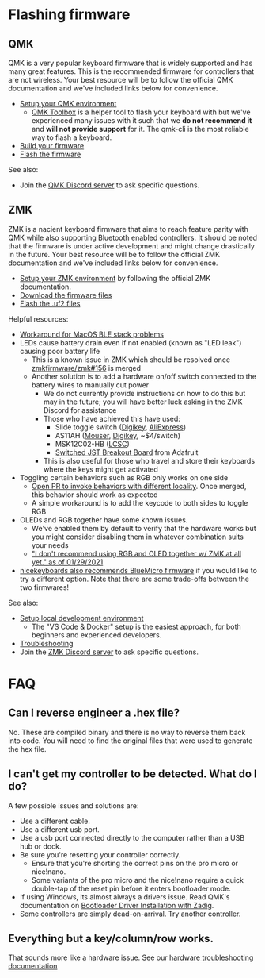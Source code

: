 # Flashing firmware

## QMK

QMK is a very popular keyboard firmware that is widely supported and has many great features. This is the recommended firmware for controllers that are not wireless. Your best resource will be to follow the official QMK documentation and we've included links below for convenience.

- [Setup your QMK environment](https://docs.qmk.fm/#/newbs_getting_started)
  - [QMK Toolbox](https://docs.qmk.fm/#/newbs_flashing?id=flashing-your-keyboard-with-qmk-toolbox) is a helper tool to flash your keyboard with but we've experienced many issues with it such that we **do not recommend it** and **will not provide support** for it. The qmk-cli is the most reliable way to flash a keyboard.
- [Build your firmware](https://docs.qmk.fm/#/newbs_building_firmware)
- [Flash the firmware](https://docs.qmk.fm/#/newbs_building_firmware?id=flash-your-firmware)

See also:

- Join the [QMK Discord server](https://docs.qmk.fm/#/support?id=realtime-chat) to ask specific questions.

## ZMK

ZMK is a nacient keyboard firmware that aims to reach feature parity with QMK while also supporting Bluetooth enabled controllers. It should be noted that the firmware is under active development and might change drastically in the future. Your best resource will be to follow the official ZMK documentation and we've included links below for convenience.

- [Setup your ZMK environment](https://zmkfirmware.dev/docs/user-setup#installing-the-firmware) by following the official ZMK documentation.
- [Download the firmware files](https://zmkfirmware.dev/docs/user-setup#download-the-archive)
- [Flash the .uf2 files](https://zmkfirmware.dev/docs/user-setup#flashing-uf2-files)

Helpful resources:

- [Workaround for MacOS BLE stack problems](https://github.com/zmkfirmware/zmk/issues/278)
- LEDs cause battery drain even if not enabled (known as "LED leak") causing poor battery life
    - This is a known issue in ZMK which should be resolved once [zmkfirmware/zmk#156](https://github.com/zmkfirmware/zmk/pull/516) is merged
    - Another solution is to add a hardware on/off switch connected to the battery wires to manually cut power
        - We do not currently provide instructions on how to do this but may in the future; you will have better luck asking in the ZMK Discord for assistance
        - Those who have achieved this have used:
          - Slide toggle switch ([Digikey](https://www.digikey.com/en/products/detail/e-switch/EG1201A/101723?utm_adgroup=Slide%20Switches&utm_source=google&utm_medium=cpc&utm_campaign=Shopping_Product_Switches_NEW&utm_term=&utm_content=Slide%20Switches&gclid=CjwKCAiAyc2BBhAaEiwA44-wW1u_PQGDGa_oh8w2mr0ynfvmBrpdQYzDDGVepTo7V-kk-DTQPDkUxxoCWQIQAvD_BwE), [AliExpress](aliexpress.com/item/32848360942.html))   
          - AS11AH ([Mouser](https://www.mouser.com/ProductDetail/NKK-Switches/AS11AH/?qs=MODAV37v1mDLjalye5Scdw%3D%3D), [Digikey](https://www.digikey.com/en/products/detail/nkk-switches/AS11AH/2103411), ~$4/switch)
          - MSK12C02-HB ([LCSC](https://lcsc.com/product-detail/Toggle-Switches_SHOU-HAN-MSK12C02-HB_C431541.html))
          - [Switched JST Breakout Board](https://www.adafruit.com/product/1863) from Adafruit
        - This is also useful for those who travel and store their keyboards where the keys might get activated
- Toggling certain behaviors such as RGB only works on one side
    - [Open PR to invoke behaviors with different locality](https://github.com/zmkfirmware/zmk/pull/547). Once merged, this behavior should work as expected
    - A simple workaround is to add the keycode to both sides to toggle RGB
- OLEDs and RGB together have some known issues. 
    - We've enabled them by default to verify that the hardware works but you might consider disabling them in whatever combination suits your needs
    - ["I don't recommend using RGB and OLED together w/ ZMK at all yet." as of 01/29/2021](https://discord.com/channels/719497620560543766/781271311455748136/804791061641035834)
 - [nicekeyboards also recommends BlueMicro firmware](https://docs.nicekeyboards.com/#/wireless_firmware/) if you would like to try a different option. Note that there are some trade-offs between the two firmwares!

See also:

- [Setup local development environment](https://zmkfirmware.dev/docs/development/setup)
  - The "VS Code & Docker" setup is the easiest approach, for both beginners and experienced developers.
- [Troubleshooting](https://zmkfirmware.dev/docs/troubleshooting/)
- Join the [ZMK Discord server](https://zmkfirmware.dev/community/discord/invite) to ask specific questions.


# FAQ

## Can I reverse engineer a .hex file?

No. These are compiled binary and there is no way to reverse them back into code. You will need to find the original files that were used to generate the hex file.

## I can't get my controller to be detected. What do I do?

A few possible issues and solutions are:

- Use a different cable.
- Use a different usb port.
- Use a usb port connected directly to the computer rather than a USB hub or dock.
- Be sure you're resetting your controller correctly.
  - Ensure that you're shorting the correct pins on the pro micro or nice!nano.
  - Some variants of the pro micro and the nice!nano require a quick double-tap of the reset pin before it enters bootloader mode.
- If using Windows, its almost always a drivers issue. Read QMK's documentation on [Bootloader Driver Installation with Zadig](https://docs.qmk.fm/#/driver_installation_zadig?id=bootloader-driver-installation-with-zadig).
- Some controllers are simply dead-on-arrival. Try another controller.

## Everything but a key/column/row works.

That sounds more like a hardware issue. See our [hardware troubleshooting documentation](../troubleshooting.md#A-column-or-a-row-of-keys-do-not-respond)
